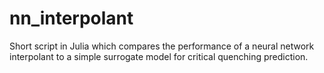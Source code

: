 # nn_interpolant
Short script in Julia which compares the performance of a neural network interpolant to a simple surrogate model for critical quenching prediction.
